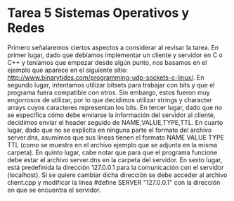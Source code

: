 # Tarea 5 Sistemas Operativos y Redes

Primero señalaremos ciertos aspectos a considerar al revisar la tarea. En primer lugar, dado que debíamos implementar un cliente y servidor en C o C++ y teníamos que empezar desde algún punto, nos basamos en el ejemplo que aparece en el siguiente sitio: http://www.binarytides.com/programming-udp-sockets-c-linux/. En segundo lugar, intentamos utilizar bitsets para trabajar con bits y que el programa fuera compatible con otros. Sin embargo, estos fueron muy engorrosos de utilizar, por lo que decidimos utilizar strings y character arrays cuyos caracteres representan los bits. En tercer lugar, dado que no se especifica cómo debe enviarse la información del servidor al cliente, decidimos enviar el header seguido de NAME,VALUE,TYPE,TTL. En cuarto lugar, dado que no se explicita en ninguna parte el formato del archivo server.dns, asumimos que sus líneas tienen el formato NAME VALUE TYPE TTL (como se muestra en el archivo ejemplo que se adjunta en la misma carpeta). En quinto lugar, cabe notar que para que el programa funcione debe estar el archivo server.dns en la carpeta del servidor. En sexto lugar, está predefinida la dirección 127.0.0.1 para la comunicación con el servidor (localhost). Si se quiere cambiar dicha dirección se debe acceder al archivo client.cpp y modificar la línea #define SERVER "127.0.0.1" con la dirección en que se encuentra el servidor.
